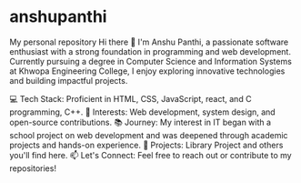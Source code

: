 # anshupanthi
My personal repository
Hi there 👋
I'm Anshu Panthi, a passionate software enthusiast with a strong foundation in programming and web development. Currently pursuing a degree in Computer Science and Information Systems at Khwopa Engineering College, I enjoy exploring innovative technologies and building impactful projects.

💻 Tech Stack: Proficient in HTML, CSS, JavaScript, react, and C programming, C++.
🌟 Interests: Web development, system design, and open-source contributions.
📚 Journey: My interest in IT began with a school project on web development and was deepened through academic projects and hands-on experience.
🚀 Projects: Library Project and others you'll find here.
📫 Let's Connect: Feel free to reach out or contribute to my repositories!

